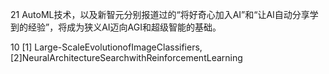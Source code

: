 21
AutoML技术，以及新智元分别报道过的“将好奇心加入AI”和“让AI自动分享学到的经验”，将成为狭义AI迈向AGI和超级智能的基础。 


10
[1] Large-ScaleEvolutionofImageClassifiers,
[2]NeuralArchitectureSearchwithReinforcementLearning